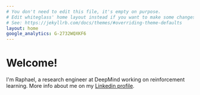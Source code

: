 ```yaml
---
# You don't need to edit this file, it's empty on purpose.
# Edit whiteglass' home layout instead if you want to make some changes.
# See: https://jekyllrb.com/docs/themes/#overriding-theme-defaults
layout: home
google_analytics: G-2732WQXKF6
---
```


# Welcome!

I'm Raphael, a research engineer at DeepMind working on reinforcement learning.
More info about me on my [Linkedin profile](https://www.linkedin.com/in/rlkrlk/).
